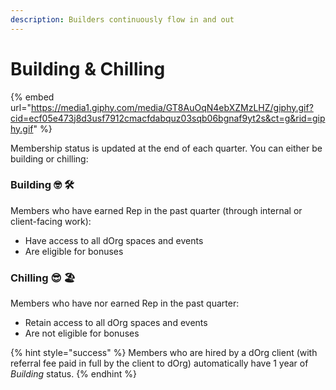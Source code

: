 ```yaml
---
description: Builders continuously flow in and out
---
```


# Building & Chilling

{% embed url="https://media1.giphy.com/media/GT8AuOqN4ebXZMzLHZ/giphy.gif?cid=ecf05e473j8d3usf7912cmacfdabquz03sqb06bgnaf9yt2s&ct=g&rid=giphy.gif" %}

Membership status is updated at the end of each quarter. You can either be building or chilling:

### **Building** 🤓 🛠️

Members who have earned Rep in the past quarter (through internal or client-facing work):

* Have access to all dOrg spaces and events
* Are eligible for bonuses

### **Chilling** 😎 🏖️

Members who have nor earned Rep in the past quarter:

* Retain access to all dOrg spaces and events
* Are not eligible for bonuses

{% hint style="success" %}
Members who are hired by a dOrg client (with referral fee paid in full by the client to dOrg) automatically have 1 year of _Building_ status.
{% endhint %}
